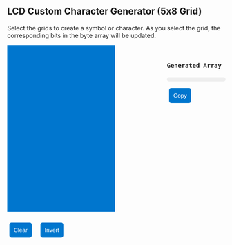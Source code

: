 ## LCD Custom Character Generator (5x8 Grid)

Select the grids to create a symbol or character. As you select the grid, the corresponding bits in the byte array will be updated.

<style>
    .container {
        display: flex;
        align-items: flex-start;
        gap: 20px;
    }

    .grid-wrapper {
        background-color: #0076CE;
        padding: 10px;
        width: 250px;
        height: auto;
        box-sizing: border-box;
        /* display: flex; */
        justify-content: center;
        align-items: center;
        margin-bottom: 10px;
    }

    .grid {
        display: grid;
        grid-template-columns: repeat(5, 40px);
        grid-template-rows: repeat(8, 40px);
        gap: 5px;
        margin-bottom: 10px;
    }

    .cell {
        width: 40px;
        height: 40px;
        background-color: #0076CE;
        border: 1px solid white;
        outline: none;
        cursor: pointer;
    }

    .cell.selected {
        background-color: white;
    }

    .output {
        margin-top: 20px;
        font-family: monospace;
        text-align: center;
        margin-left: 100px;
    }

    code {
        background-color: #eee;
        padding: 5px;
        border-radius: 5px;
        display: block !important;
        width: 100%;
        white-space: pre-wrap;
        text-align: left;
    }

    .button-wrapper {
        display: flex;
        justify-content: flex-start;
        gap: 10px;
        margin-top: 10px;
    }

    button {
        padding: 10px;
        margin: 5px;
        background-color: #0076CE;
        color: white;
        border: none;
        border-radius: 5px;
        cursor: pointer;
    }

    button:hover {
        background-color: #005f8c;
    }

    .text-left {
        text-align: left;
    }
</style>

<div class="container">
    <div class="grid-wrapper">
        <div class="grid" id="grid"></div>
    </div>
    <div class="output" id="output">
        <h4 class="text-left">Generated Array</h4>
        <code id="rust-code"></code>
        <div class="button-wrapper">
            <button id="copy-btn">Copy</button>
        </div>
    </div>
</div>

<div class="button-wrapper">
    <button id="clear-btn">Clear</button>
    <button id="invert-btn">Invert</button>
</div>

<script>
    const gridContainer = document.getElementById('grid');
    const outputContainer = document.getElementById('rust-code');
    const clearButton = document.getElementById('clear-btn');
    const invertButton = document.getElementById('invert-btn');
    const copyButton = document.getElementById('copy-btn');
    const rows = 8;
    const cols = 5;

    for (let i = 0; i < rows * cols; i++) {
        const cell = document.createElement('button');
        cell.classList.add('cell');
        cell.dataset.row = Math.floor(i / cols);
        cell.dataset.col = i % cols;
        cell.addEventListener('click', () => {
            cell.classList.toggle('selected');
            updateOutput();
        });
        gridContainer.appendChild(cell);
    }

    function updateOutput() {
        let rustArray = [];
        for (let r = 0; r < rows; r++) {
            let rowArray = [];
            for (let c = 0; c < cols; c++) {
                const cell = document.querySelector(`.cell[data-row="${r}"][data-col="${c}"]`);
                rowArray.push(cell.classList.contains('selected') ? '1' : '0');
            }
            rustArray.push(`0b${rowArray.join('')},`);
        }
        let tc = "[\n" + `    ${rustArray.join('\n    ')}` + "\n]";
        outputContainer.textContent = tc;
    }

    updateOutput();

    clearButton.addEventListener('click', () => {
        const cells = document.querySelectorAll('.cell');
        cells.forEach(cell => cell.classList.remove('selected'));
        updateOutput();
    });

    invertButton.addEventListener('click', () => {
        const cells = document.querySelectorAll('.cell');
        cells.forEach(cell => {
            cell.classList.toggle('selected');
        });
        updateOutput();
    });

    copyButton.addEventListener('click', () => {
        const trimmedCode = outputContainer.textContent
            .replace(/\s+/g, ' ')
            .replace(/,\s+/g, ', ')
            .trim();
        navigator.clipboard.writeText(trimmedCode).then(() => {
            alert('Code copied to clipboard!');
        }).catch(err => {
            console.error('Error copying code: ', err);
        });
    });

</script>

